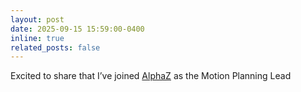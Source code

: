 ```yaml
---
layout: post
date: 2025-09-15 15:59:00-0400
inline: true
related_posts: false
---
```


Excited to share that I’ve joined <a href="https://alpha-z.ai/">AlphaZ</a> as the Motion Planning Lead
